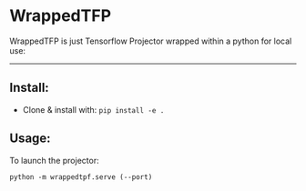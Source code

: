 # WrappedTFP

WrappedTFP is just Tensorflow Projector wrapped within a python for local use:

--------------------------------------

## Install:
- Clone & install with: `pip install -e .`

## Usage:
To launch the projector:

`python -m wrappedtpf.serve (--port)`

